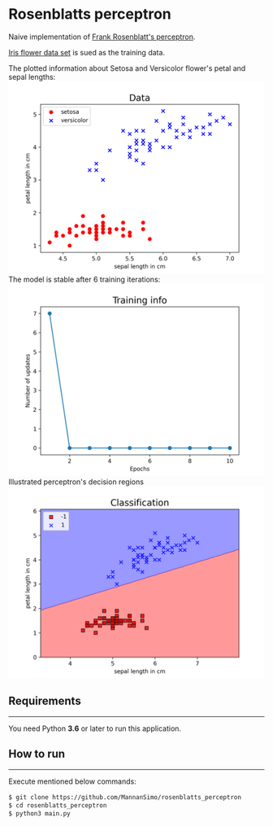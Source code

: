 # Rosenblatts perceptron


Naive implementation of [Frank Rosenblatt's perceptron](https://en.wikipedia.org/wiki/Perceptron).

[Iris flower data set](https://en.wikipedia.org/wiki/Iris_flower_data_set) is sued as the training data.

The plotted information about Setosa and Versicolor flower's petal and sepal lengths:
![1](samples/1_data.png)
The model is stable after 6 training iterations:
![2](samples/2_perceptron_training.png)
Illustrated perceptron's decision regions
![3](samples/3_perceptron_decision_regions.png)
## Requirements
---
You need Python **3.6** or later to run this application.

## How to run
---
Execute mentioned below commands:

    $ git clone https://github.com/MannanSimo/rosenblatts_perceptron
    $ cd rosenblatts_perceptron
    $ python3 main.py